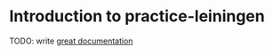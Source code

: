 # Introduction to practice-leiningen

TODO: write [great documentation](http://jacobian.org/writing/what-to-write/)
